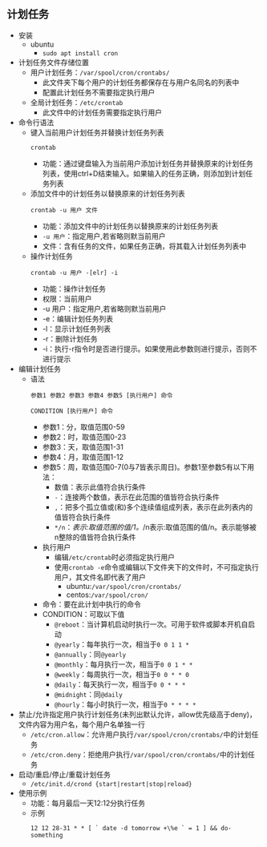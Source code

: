 ## 计划任务 
* 安装
    * ubuntu
        * `sudo apt install cron`
* 计划任务文件存储位置
    * 用户计划任务：`/var/spool/cron/crontabs/`
        * 此文件夹下每个用户的计划任务都保存在与用户名同名的列表中 
        * 配置此计划任务不需要指定执行用户
    * 全局计划任务：`/etc/crontab` 
        * 此文件中的计划任务需要指定执行用户
* 命令行语法
    * 键入当前用户计划任务并替换计划任务列表
        ```
        crontab  
        ```         
        * 功能：通过键盘输入为当前用户添加计划任务并替换原来的计划任务列表，使用ctrl+D结束输入。如果输入的任务正确，则添加到计划任务列表
    * 添加文件中的计划任务以替换原来的计划任务列表
        ```
        crontab -u 用户 文件
        ```
        * 功能：添加文件中的计划任务以替换原来的计划任务列表
        * `-u 用户`：指定用户,若省略则默当前用户 
        * 文件：含有任务的文件，如果任务正确，将其载入计划任务列表中 
    * 操作计划任务
        ```
        crontab -u 用户 -[elr] -i  
        ```
        * 功能：操作计划任务
        * 权限：当前用户
        * -u 用户：指定用户,若省略则默当前用户 
        * -e：编辑计划任务列表
        * -l：显示计划任务列表
        * -r：删除计划任务 
        * -i：执行-r指令时是否进行提示。如果使用此参数则进行提示，否则不进行提示 
* 编辑计划任务
    * 语法
        ```
        参数1 参数2 参数3 参数4 参数5 [执行用户] 命令
        ```
        ```
        CONDITION [执行用户] 命令
        ```
        * 参数1：分，取值范围0-59
        * 参数2：时，取值范围0-23
        * 参数3：天，取值范围1-31
        * 参数4：月，取值范围1-12
        * 参数5：周，取值范围0-7(0与7皆表示周日)。参数1至参数5有以下用法：
            * 数值：表示此值符合执行条件
            * `-`：连接两个数值，表示在此范围的值皆符合执行条件
            * `,`：把多个孤立值或(和)多个连续值组成列表，表示在此列表内的值皆符合执行条件
            * `*/n`：*表示:取值范围的值/1。*/n表示:取值范围的值/n。表示能够被n整除的值皆符合执行条件 
        * 执行用户
            * 编辑`/etc/crontab`时必须指定执行用户
            * 使用`crontab -e`命令或编辑以下文件夹下的文件时，不可指定执行用户，其文件名即代表了用户
                * ubuntu:`/var/spool/cron/crontabs/`
                * centos:`/var/spool/cron/`
        * 命令：要在此计划中执行的命令
        * CONDITION：可取以下值
            * `@reboot`：当计算机启动时执行一次。可用于软件或脚本开机自启动
            * `@yearly`：每年执行一次，相当于`0 0 1 1 *` 
            * `@annually`：同`@yearly`
            * `@monthly`：每月执行一次，相当于`0 0 1 * *`
            * `@weekly`：每周执行一次，相当于`0 0 * * 0` 
            * `@daily`：每天执行一次，相当于`0 0 * * *` 
            * `@midnight`：同`@daily`
            * `@hourly`：每小时执行一次，相当于`0 * * * *`
* 禁止/允许指定用户执行计划任务(未列出默认允许，allow优先级高于deny)，文件内容为用户名，每个用户名单独一行
    * `/etc/cron.allow`：允许用户执行`/var/spool/cron/crontabs/`中的计划任务
    * `/etc/cron.deny`：拒绝用户执行`/var/spool/cron/crontabs/`中的计划任务
* 启动/重启/停止/重载计划任务
    * `/etc/init.d/crond {start|restart|stop|reload}`
* 使用示例
    * 功能：每月最后一天12:12分执行任务
    * 示例
        ```
        12 12 28-31 * * [ ` date -d tomorrow +\%e ` = 1 ] && do-something
        ```
